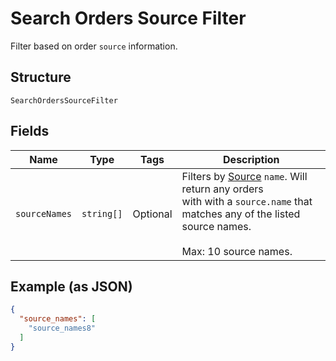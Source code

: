 
# Search Orders Source Filter

Filter based on order `source` information.

## Structure

`SearchOrdersSourceFilter`

## Fields

| Name | Type | Tags | Description |
|  --- | --- | --- | --- |
| `sourceNames` | `string[]` | Optional | Filters by [Source](#type-ordersource) `name`. Will return any orders<br>with with a `source.name` that matches any of the listed source names.<br><br>Max: 10 source names. |

## Example (as JSON)

```json
{
  "source_names": [
    "source_names8"
  ]
}
```

